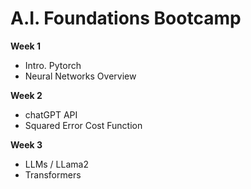 # A.I. Foundations Bootcamp

**Week 1**

- Intro. Pytorch
- Neural Networks Overview

**Week 2**

- chatGPT API
- Squared Error Cost Function

**Week 3**

- LLMs / LLama2
- Transformers
